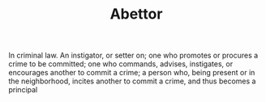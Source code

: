 ---
title: Abettor
letter: A
permalink: "/definitions/abettor.html"
body: In criminal law. An instigator, or setter on; one who promotes or procures a
  crime to be committed; one who commands, advises, instigates, or encourages another
  to commit a crime; a person who, being present or in the neighborhood, incites another
  to commit a crime, and thus becomes a principal
published_at: '2018-07-07'
source: Black's Law Dictionary
layout: post
---